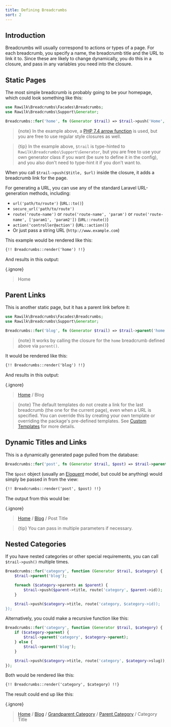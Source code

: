 ```yaml
---
title: Defining Breadcrumbs
sort: 2
---
```


## Introduction

Breadcrumbs will usually correspond to actions or types of a page. For each breadcrumb, you specify a name, the breadcrumb title
and the URL to link it to. Since these are likely to change dynamically, you do this in a closure, and pass in any variables you
need into the closure.

## Static Pages

The most simple breadcrumb is probably going to be your homepage, which could look something like this:

```php
use Rawilk\Breadcrumbs\Facades\Breadcrumbs;
use Rawilk\Breadcrumbs\Support\Generator;

Breadcrumbs::for('home', fn (Generator $trail) => $trail->push('Home', route('home')));
```

> {note} In the example above, a [PHP 7.4 arrow function](https://www.php.net/manual/en/functions.arrow.php) is used, but you are free to use regular style closures as well.

> {tip} In the example above, `$trail` is type-hinted to `Rawilk\Breadcrumbs\Support\Generator`, but you are free to use your own generator class if you want (be sure to define it in the config), and you also don't need to type-hint it if you don't want to.

When you call `$trail->push($title, $url)` inside the closure, it adds a breadcrumb link for the page.

For generating a URL, you can use any of the standard Laravel URL-generation methods, including:

-   `url('path/to/route')` (`URL::to()`)
-   `secure_url('path/to/route')`
-   `route('route-name')` or `route('route-name', 'param')` or `route('route-name', ['param1', 'param2'])` (`URL::route()`)
-   `action('controller@action')` (`URL::action()`)
-   Or just pass a string URL (`http://www.example.com`)

This example would be rendered like this:

```html
{!! Breadcrumbs::render('home') !!}
```

And results in this output:

{.ignore}

> Home

## Parent Links

This is another static page, but it has a parent link before it:

```php
use Rawilk\Breadcrumbs\Facades\Breadcrumbs;
use Rawilk\Breadcrumbs\Support\Generator;

Breadcrumbs::for('blog', fn (Generator $trail) => $trail->parent('home')->push('Blog', route('blog')));
```

> {note} It works by calling the closure for the `home` breadcrumb defined above via `parent()`.

It would be rendered like this:

```html
{!! Breadcrumbs::render('blog') !!}
```

And results in this output:

{.ignore}

> [Home](#) / Blog

> {note} The default templates do not create a link for the last breadcrumb (the one for the current page), even when a URL is specified.
> You can override this by creating your own template or overriding the package's pre-defined templates. See
> [Custom Templates](/docs/laravel-breadcrumbs/{version}/usage/custom-templates) for more details.

## Dynamic Titles and Links

This is a dynamically generated page pulled from the database:

```php
Breadcrumbs::for('post', fn (Generator $trail, $post) => $trail->parent('blog')->push($post->title, route('post', $post)));
```

The `$post` object (usually an [Eloquent](https://laravel.com/docs/7.x/eloquent) model, but could be anything) would simply be passed in from the view:

```html
{!! Breadcrumbs::render('post', $post) !!}
```

The output from this would be:

{.ignore}

> [Home](#) / [Blog](#) / Post Title

> {tip} You can pass in multiple parameters if necessary.

## Nested Categories

If you have nested categories or other special requirements, you can call `$trail->push()` multiple times.

```php
Breadcrumbs::for('category', function (Generator $trail, $category) {
    $trail->parent('blog');

    foreach ($category->parents as $parent) {
        $trail->push($parent->title, route('category', $parent->id));
    }

    $trail->push($category->title, route('category, $category->id));
});
```

Alternatively, you could make a recursive function like this:

```php
Breadcrumbs::for('category', function (Generator $trail, $category) {
    if ($category->parent) {
        $trail->parent('category', $category->parent);
    } else {
        $trail->parent('blog');
    }

    $trail->push($category->title, route('category', $category->slug));
});
```

Both would be rendered like this:

```html
{!! Breadcrumbs::render('category', $category) !!}
```

The result could end up like this:

{.ignore}

> [Home](#) / [Blog](#) / [Grandparent Category](#) / [Parent Category](#) / Category Title
